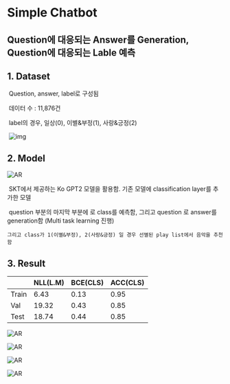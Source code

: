 # Simple Chatbot

## Question에 대응되는 Answer를 Generation, Question에 대응되는 Lable 예측

## 1. Dataset

​	Question, answer, label로 구성됨

​	데이터 수 : 11,876건

​	label의 경우, 일상(0), 이별&부정(1), 사랑&긍정(2)

​	![img](https://s3.us-west-2.amazonaws.com/secure.notion-static.com/8ea715ef-c4f7-47e0-9771-7f40b778f1db/Untitled.png?X-Amz-Algorithm=AWS4-HMAC-SHA256&X-Amz-Credential=AKIAT73L2G45O3KS52Y5%2F20201211%2Fus-west-2%2Fs3%2Faws4_request&X-Amz-Date=20201211T144725Z&X-Amz-Expires=86400&X-Amz-Signature=788b35ca209b923b481e5aa2e38c2747272632d66362b569d0f19d4d222d5b90&X-Amz-SignedHeaders=host&response-content-disposition=filename%20%3D%22Untitled.png%22)

## 2. Model

![AR](https://github.com/Chuck2Win/chatbot_project/imgs/model.png)

​	SKT에서 제공하는 Ko GPT2 모델을 활용함. 기존 모델에 classification layer를 추가한 모델

​	question 부분의 마지막 부분에  <mask>로 class를 예측함, 그리고 <usr> question <mask>로 	answer를 generation함  (Multi task learning 진행)

 	그리고 class가 1(이별&부정), 2(사랑&긍정) 일 경우 선별된 play list에서 음악을 추천함

## 3. Result

|       | NLL(L.M) | BCE(CLS) | ACC(CLS) |
| ----- | -------- | -------- | -------- |
| Train | 6.43     | 0.13     | 0.95     |
| Val   | 19.32    | 0.43     | 0.85     |
| Test  | 18.74    | 0.44     | 0.85     |

![AR](https://github.com/Chuck2Win/chatbot_project/imgs/RESULT1.png)

![AR](https://github.com/Chuck2Win/chatbot_project/imgs/RESULT2.png)

![AR](https://github.com/Chuck2Win/chatbot_project/imgs/RESULT3.png)

![AR](https://github.com/Chuck2Win/chatbot_project/imgs/RESULT4.png)
